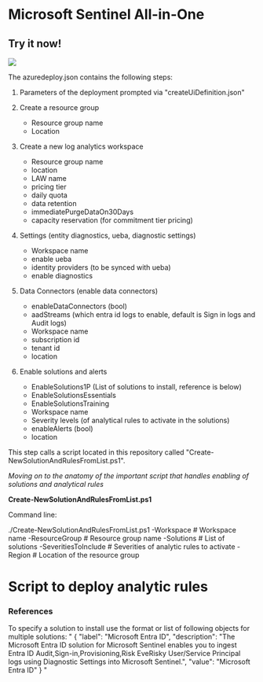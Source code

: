 # Microsoft Sentinel All-in-One

## Try it now!

<a href="https://portal.azure.com/#create/Microsoft.Template/uri/https%3A%2F%2Fraw.githubusercontent.com%2Ftekveoy%2Fsentinel-automated-deploy%2Fmain%2Fazuredeploy.json/createUIDefinitionUri/https%3A%2F%2Fraw.githubusercontent.com%2Ftekveoy%2Fsentinel-automated-deploy%2Fmain%2FcreateUiDefinition.json" target="_blank">
    <img src="https://aka.ms/deploytoazurebutton""/>
</a>


The azuredeploy.json contains the following steps:

1. Parameters of the deployment prompted via "createUiDefinition.json"
   
2. Create a resource group
   - Resource group name
   - Location
  
3. Create a new log analytics workspace
   - Resource group name
   - location
   - LAW name
   - pricing tier
   - daily quota
   - data retention
   - immediatePurgeDataOn30Days
   - capacity reservation (for commitment tier pricing)
  
4. Settings (entity diagnostics, ueba, diagnostic settings)
   - Workspace name
   - enable ueba
   - identity providers (to be synced with ueba)
   - enable diagnostics
  
5. Data Connectors (enable data connectors)
   - enableDataConnectors (bool)
   - aadStreams (which entra id logs to enable, default is Sign in logs and Audit logs)
   - Workspace name
   - subscription id
   - tenant id
   - location
  
6. Enable solutions and alerts
   - EnableSolutions1P (List of solutions to install, reference is below)
   - EnableSolutionsEssentials
   - EnableSolutionsTraining
   - Workspace name
   - Severity levels (of analytical rules to activate in the solutions)
   - enableAlerts (bool)
   - location
  
  This step calls a script located in this repository called "Create-NewSolutionAndRulesFromList.ps1".

*Moving on to the anatomy of the important script that handles enabling of solutions and analytical rules*

**Create-NewSolutionAndRulesFromList.ps1**

Command line: 

./Create-NewSolutionAndRulesFromList.ps1 
    -Workspace <workspaceName>            # Workspace name
    -ResourceGroup <resourceGroupName>    # Resource group name
    -Solutions <solutions>                # List of solutions
    -SeveritiesToInclude <severities>     # Severities of analytic rules to activate
    -Region <location>                    # Location of the resource group

# Script to deploy analytic rules


### References

To specify a solution to install use the format or list of following objects for multiple solutions:
"
{
    "label": "Microsoft Entra ID",
    "description": "The Microsoft Entra ID solution for Microsoft Sentinel enables you to ingest Entra ID Audit,Sign-in,Provisioning,Risk EveRisky User/Service Principal logs using Diagnostic Settings into Microsoft Sentinel.",
    "value": "Microsoft Entra ID"
}
"




